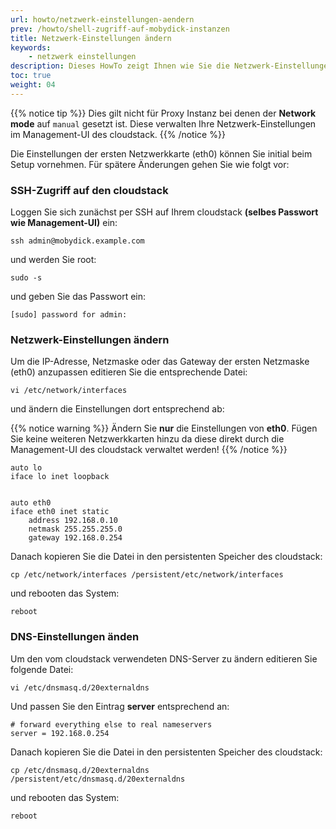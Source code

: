 ```yaml
---
url: howto/netzwerk-einstellungen-aendern
prev: /howto/shell-zugriff-auf-mobydick-instanzen
title: Netzwerk-Einstellungen ändern
keywords:
    - netzwerk einstellungen
description: Dieses HowTo zeigt Ihnen wie Sie die Netzwerk-Einstellungen des cloudstack ändern können
toc: true
weight: 04
---
```


{{% notice tip %}}
Dies gilt nicht für Proxy Instanz bei denen der **Network mode** auf `manual` gesetzt
ist. Diese verwalten Ihre Netzwerk-Einstellungen im Management-UI des cloudstack.
{{% /notice %}}

Die Einstellungen der ersten Netzwerkkarte (eth0) können Sie initial beim
Setup vornehmen. Für spätere Änderungen gehen Sie wie folgt vor:

### SSH-Zugriff auf den cloudstack

Loggen Sie sich zunächst per SSH auf Ihrem cloudstack **(selbes Passwort wie
Management-UI)** ein:

    ssh admin@mobydick.example.com

und werden Sie root:

    sudo -s

und geben Sie das Passwort ein:

    [sudo] password for admin:

### Netzwerk-Einstellungen ändern

Um die IP-Adresse, Netzmaske oder das Gateway der ersten Netzmaske (eth0)
anzupassen editieren Sie die entsprechende Datei:

    vi /etc/network/interfaces

und ändern die Einstellungen dort entsprechend ab:

{{% notice warning %}}
Ändern Sie **nur** die Einstellungen von **eth0**. Fügen Sie keine weiteren Netzwerkkarten
hinzu da diese direkt durch die Management-UI des cloudstack verwaltet werden!
{{% /notice %}}

```
auto lo
iface lo inet loopback


auto eth0
iface eth0 inet static
    address 192.168.0.10
    netmask 255.255.255.0
    gateway 192.168.0.254
```

Danach kopieren Sie die Datei in den persistenten Speicher des cloudstack:

    cp /etc/network/interfaces /persistent/etc/network/interfaces

und rebooten das System:

    reboot

### DNS-Einstellungen änden

Um den vom cloudstack verwendeten DNS-Server zu ändern editieren Sie folgende
Datei:

    vi /etc/dnsmasq.d/20externaldns

Und passen Sie den Eintrag **server** entsprechend an:

```
# forward everything else to real nameservers
server = 192.168.0.254
```

Danach kopieren Sie die Datei in den persistenten Speicher des cloudstack:

    cp /etc/dnsmasq.d/20externaldns /persistent/etc/dnsmasq.d/20externaldns

und rebooten das System:

    reboot
